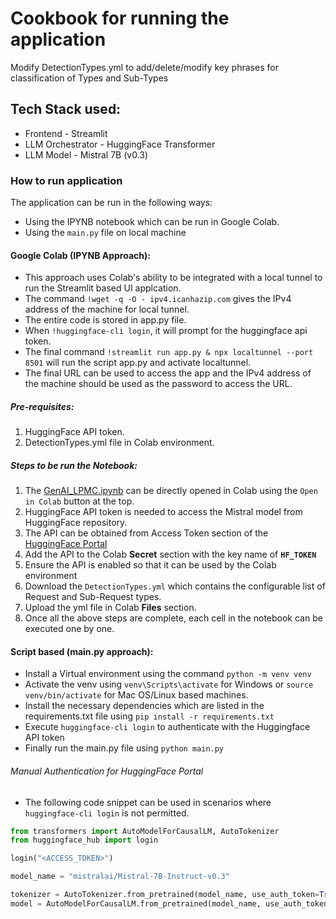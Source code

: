 # Cookbook for running the application
Modify DetectionTypes.yml to add/delete/modify key phrases for classification of Types and Sub-Types
## Tech Stack used:
- Frontend - Streamlit
- LLM Orchestrator - HuggingFace Transformer
- LLM Model - Mistral 7B (v0.3)

### How to run application
The application can be run in the following ways:
- Using the IPYNB notebook which can be run in Google Colab.
- Using the `main.py` file on local machine

#### Google Colab (IPYNB Approach):
- This approach uses Colab's ability to be integrated with a local tunnel to run the Streamlit based UI applcation. 
- The command `!wget -q -O - ipv4.icanhazip.com` gives the IPv4 address of the machine for local tunnel.
- The entire code is stored in app.py file. 
- When `!huggingface-cli login`, it will prompt for the huggingface api token.
- The final command `!streamlit run app.py & npx localtunnel --port 8501` will run the script app.py and activate localtunnel.
- The final URL can be used to access the app and the IPv4 address of the machine should be used as the password to access the URL. 

##### Pre-requisites:
1. HuggingFace API token.
2. DetectionTypes.yml file in Colab environment.

##### Steps to be run the Notebook:
1. The [GenAI_LPMC.ipynb](https://github.com/ewfx/gaied-lpmcai/blob/main/code/src/GenAI_LPMC.ipynb) can be directly opened in Colab using the `Open in Colab` button at the top.
2. HuggingFace API token is needed to access the Mistral model from HuggingFace repository.
3. The API can be obtained from Access Token section of the [HuggingFace Portal](https://huggingface.co/settings/tokens)
4. Add the API to the Colab **Secret** section with the key name of **`HF_TOKEN`**
5. Ensure the API is enabled so that it can be used by the Colab environment
6. Download the `DetectionTypes.yml` which contains the configurable list of Request and Sub-Request types.
7. Upload the yml file in Colab **Files** section.
8. Once all the above steps are complete, each cell in the notebook can be executed one by one.

#### Script based (main.py approach):
- Install a Virtual environment using the command `python -m venv venv`
- Activate the venv using `venv\Scripts\activate` for Windows or `source venv/bin/activate` for Mac OS/Linux based machines.
- Install the necessary dependencies which are listed in the requirements.txt file using `pip install -r requirements.txt`
- Execute `huggingface-cli login` to authenticate with the Huggingface API token
- Finally run the main.py file using `python main.py`

###### Manual Authentication for HuggingFace Portal
- The following code snippet can be used in scenarios where `huggingface-cli login` is not permitted.
```python
from transformers import AutoModelForCausalLM, AutoTokenizer
from huggingface_hub import login

login("<ACCESS_TOKEN>")

model_name = "mistralai/Mistral-7B-Instruct-v0.3"

tokenizer = AutoTokenizer.from_pretrained(model_name, use_auth_token=True)
model = AutoModelForCausalLM.from_pretrained(model_name, use_auth_token=True)
```
